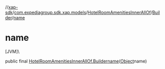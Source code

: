 //[xap-sdk](../../../../index.md)/[com.expediagroup.sdk.xap.models](../../index.md)/[HotelRoomAmenitiesInnerAllOf](../index.md)/[Builder](index.md)/[name](name.md)

# name

[JVM]\

public final [HotelRoomAmenitiesInnerAllOf.Builder](index.md)[name](name.md)([Object](https://docs.oracle.com/javase/8/docs/api/java/lang/Object.html)name)
